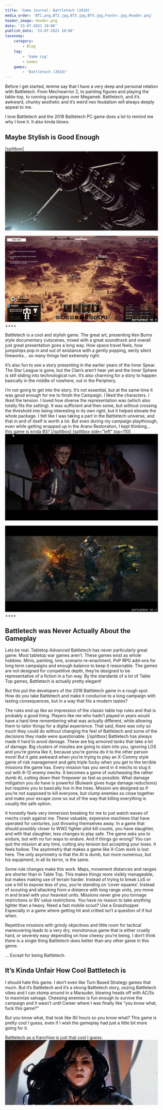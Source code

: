 ```yaml
---
title: 'Game Journal: Battletech (2018)'
media_order: 'BT1.png,BT2.jpg,BT3.jpg,BT4.jpg,Footer.jpg,Header.png'
header_image: Header.png
date: '23-07-2021 10:08'
publish_date: '23-07-2021 10:08'
taxonomy:
    category:
        - Blog
    tag:
        - 'Game Log'
        - Games
    games:
        - 'Battletech (2018)'
---
```


Before I get started, lemme say that I have a very deep and personal relation with Battletech. From Mechwarrior 2, to painting figures and playing the table-top, to running campaigns over Megamek. Battletech, and it’s awkward, chunky aesthetic and it’s weird neo feudalism will always deeply appeal to me.

I love Battletech and the 2018 Battletech PC game does a lot to remind me why I love it. It also kinda blows.

## Maybe Stylish is Good Enough
[splitbox]
![BT1](BT1.png?lightbox)

![BT2](BT2.jpg?lightbox)
++++

Battletech is a cool and stylish game. The great art, presenting Ken Burns style documentary cutscenes, mixed with a great soundtrack and overall just great presentation goes a long way. How space travel feels, how jumpships pop in and out of existance with a gently popping, eerily silent fireworks… so many things feel extremely right.

It’s also fun to see a story presenting in the earlier years of the Inner Spear. The Star League is gone, but the Clan’s aren’t hear yet and the Inner Sphere is still sliding into technological ruin. It’s also charming for a story to happen basically in the middle of nowhere, out in the Periphery.

I’m not going to get into the story. It’s not essential, but at the same time it was good enough for me to finish the Campaign. I liked the characters. I liked the tension. I loved how diverse the representation was (which also totally fits the setting). It was sufficient and then some, but without crossing the threshold into being interesting in its own right, but it helped elevate the whole package. I felt like I was taking a part in the Battletech universe, and that in and of itself is worth a lot. But even during my campaign playthrough, even while getting wrapped up in the Arano Restoration, I kept thinking… this game is kinda BS?
[/splitbox]
[splitbox side="left" top=110]
![BT1](BT3.jpg?lightbox)

![BT2](BT4.jpg?lightbox)
++++
## Battletech was Never Actually About the Gameplay
Lets be real. Tabletop Advanced Battletech has never particularly great game. Most tabletop war games aren’t. These games exist as whole hobbies. Minis, painting, lore, scenario re-enactment, PnP RPG add-ons for long term campaigns and enough balance to keep it reasonable. The games are not designed for competitive depth, they’re designed to be representative of a fiction in a fun way. By the standards of a lot of Table Top games, Battletech is actually pretty elegant!

But this put the developers of the 2018 Battletech game in a rough spot. How do you take Battletech and make it conducive to a long campaign with lasting consequences, but in a way that fits a modern tastes?

The rules end up like an impression of the classic table top rules and that is probably a good thing. Players like me who hadn’t played in years would have a hard time remembering what was actually different, while allowing them to tailor things for a digital experience. That said, there was only so much they could do without changing the feel of Battletech and some of the decisions they made were questionable.
[/splitbox]
Battletech has always made it hard to avoid damage. These are big armored tanks that take a lot of damage. Big clusters of missiles are going to slam into you, ignoring LOS and you’re gonna like it, because you’re gonna do it to the other person more! But it gets awkward when you’re trying to play an X-Commy style game of risk management and gets triple fucky when you get to the terrible missions the game has. Every mission has you send in 4 mechs to slug it out with 8-12 enemy mechs. It becomes a game of outcheesing the rather dumb AI, cutting down their firepower as fast as possible. What damage mitigation you do have is powerful (Bulwark gives huge damage reductions) but requires you to basically live in the trees. Mission are designed as if you’re not supposed to kill everyone, but clump enemies so close together and make your escape zone so out of the way that killing everything is usually the safe option.

It honestly feels very immersion breaking for me to just watch waves of mechs crash against me. These valuable, expensive machines that have operated for centuries, just throwing themselves away. In a game that should possibly closer to WW2 fighter pilot kill counts, you have slaughter, and with that slaughter, less changes to play safe. The game asks you to endure, but with no fun ways to endure. And if things go wrong? You can quit the mission at any time, cutting any tension but accepting your loses. It feels hollow. The asymmetry that makes a game like X-Com work is lost here. The only asymmetry is that the AI is dumb, but more numerous, but his equipment, in all its terror, is the same.

Some rule changes make this work. Maps, movement distances and ranges are shorter than in Table Top. This makes things more visibly manageable, but makes making use of terrain harder. Instead of trying to break LoS or use a hill to expose less of you, you’re standing on ‘cover squares’. Instead of scouting and attacking from a distance with long range units, you move in and brawl with your heaviest units. Missions never give you tonnage restrictions or BV value restrictions. You have no reason to take anything lighter than a heavy. Need a fast mobile scout? Use a Grasshopper. Especially in a game where getting hit and critted isn’t a question of if but when.

Repetitive missions with grindy objectives and little room for tactical maneuvering leads to a very dry, monotonous game that is either cruelly hard, or severely easy depending on how cheesy you’re being. I don’t think there is a single thing Battletech does better than any other game in this genre.

… Except for being Battletech.

## It’s Kinda Unfair How Cool Battletech is
I should hate this game. I don’t even like Turn Based Strategy games that much. But it’s Battletech and it’s a strong Battletech story, oozing Battletech vibes and I can stomp around in a Marauder, blowing heads off with AC/5s to maximize salvage. Cheesing enemies is fun enough to survive the campaign and it wasn’t until Career where I was finally like “you know what, fuck this game?”

But you know what, that took like 80 hours so you know what? This game is pretty cool I guess, even if I wish the gameplay had just a little bit more going for it.

Battletech as a franchise is just that cool I guess.
![Footer](Footer.jpg "Footer")